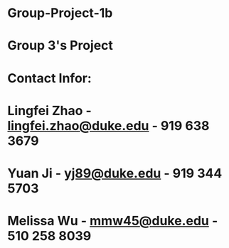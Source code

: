 # Group-Project-1b
# Group 3's Project
# Contact Infor:
# Lingfei Zhao - lingfei.zhao@duke.edu - 919 638 3679
# Yuan Ji - yj89@duke.edu - 919 344 5703
# Melissa Wu - mmw45@duke.edu - 510 258 8039
